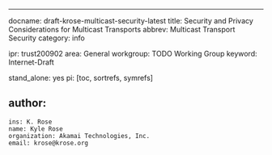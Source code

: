 ---
docname: draft-krose-multicast-security-latest
title: Security and Privacy Considerations for Multicast Transports
abbrev: Multicast Transport Security
category: info

ipr: trust200902
area: General
workgroup: TODO Working Group
keyword: Internet-Draft

stand_alone: yes
pi: [toc, sortrefs, symrefs]

author:
 -
    ins: K. Rose
    name: Kyle Rose
    organization: Akamai Technologies, Inc.
    email: krose@krose.org

